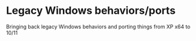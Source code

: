 # Legacy Windows behaviors/ports
Bringing back legacy Windows behaviors and porting things from XP x64 to 10/11
